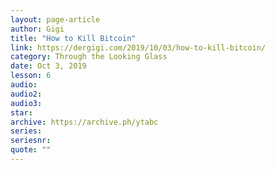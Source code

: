 ```yaml
---
layout: page-article
author: Gigi
title: "How to Kill Bitcoin"
link: https://dergigi.com/2019/10/03/how-to-kill-bitcoin/
category: Through the Looking Glass
date: Oct 3, 2019
lesson: 6
audio: 
audio2: 
audio3: 
star: 
archive: https://archive.ph/ytabc
series: 
seriesnr: 
quote: ""
---
```


